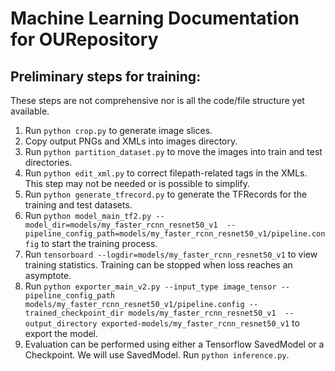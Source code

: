 # Machine Learning Documentation for OURepository

## Preliminary steps for training:

These steps are not comprehensive nor is all the code/file structure yet available.

1. Run `python crop.py` to generate image slices.
2. Copy output PNGs and XMLs into images directory.
3. Run `python partition_dataset.py` to move the images into train and test directories.
4. Run `python edit_xml.py` to correct filepath-related tags in the XMLs. This step may not be needed or is possible 
   to simplify.
5. Run `python generate_tfrecord.py` to generate the TFRecords for the training and test datasets.
6. Run `python model_main_tf2.py --model_dir=models/my_faster_rcnn_resnet50_v1 
   --pipeline_config_path=models/my_faster_rcnn_resnet50_v1/pipeline.config` to start the training process.
7. Run `tensorboard --logdir=models/my_faster_rcnn_resnet50_v1` to view training statistics. Training can be stopped 
   when loss reaches an asymptote.
8. Run `python exporter_main_v2.py --input_type image_tensor --pipeline_config_path 
   models/my_faster_rcnn_resnet50_v1/pipeline.config --trained_checkpoint_dir models/my_faster_rcnn_resnet50_v1 
   --output_directory exported-models/my_faster_rcnn_resnet50_v1` to export the model.
9. Evaluation can be performed using either a Tensorflow SavedModel or a Checkpoint. We will use SavedModel. Run 
   `python inference.py`.